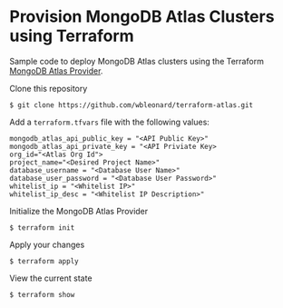 # Provision MongoDB Atlas Clusters using Terraform
Sample code to deploy MongoDB Atlas clusters using the Terraform [MongoDB Atlas Provider](https://www.terraform.io/docs/providers/mongodbatlas/index.html).

Clone this repository
```
$ git clone https://github.com/wbleonard/terraform-atlas.git
```

Add a `terraform.tfvars` file with the following values:
```
mongodb_atlas_api_public_key = "<API Public Key>"
mongodb_atlas_api_private_key = "<API Priviate Key>
org_id="<Atlas Org Id">
project_name="<Desired Project Name>"
database_username = "<Database User Name>"
database_user_password = "<Database User Password>"
whitelist_ip = "<Whitelist IP>"
whitelist_ip_desc = "<Whitelist IP Description>"
```

Initialize the MongoDB Atlas Provider
```
$ terraform init
```

Apply your changes
```
$ terraform apply
```

View the current state
```
$ terraform show
```
